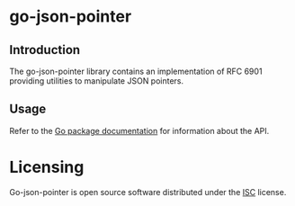 # go-json-pointer
## Introduction
The go-json-pointer library contains an implementation of RFC 6901 providing
utilities to manipulate JSON pointers.

## Usage
Refer to the [Go package
documentation](https://pkg.go.dev/github.com/galdor/go-json-pointer) for
information about the API.

# Licensing
Go-json-pointer is open source software distributed under the
[ISC](https://opensource.org/licenses/ISC) license.
